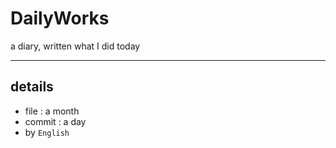 # DailyWorks  

a diary, written what I did today  

---

## details  
- file : a month
- commit : a day
- by `English`